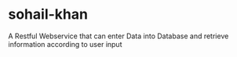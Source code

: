 # sohail-khan
A Restful Webservice that can enter Data into Database and retrieve information according to user input
